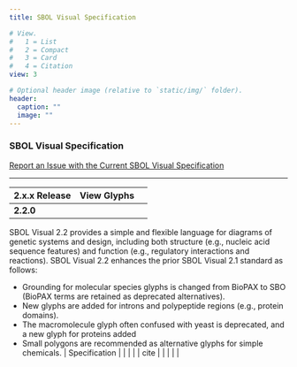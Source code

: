 ```yaml
---
title: SBOL Visual Specification

# View.
#   1 = List
#   2 = Compact
#   3 = Card
#   4 = Citation
view: 3

# Optional header image (relative to `static/img/` folder).
header:
  caption: ""
  image: ""
---
```


### SBOL Visual Specification

[Report an Issue with the Current SBOL Visual Specification](https://github.com/SynBioDex/SBOL-visual/issues)

___

| **2.x.x Release**  | View Glyphs  |   |
|---|---|---|
| **2.2.0**
SBOL Visual 2.2 provides a simple and flexible language for diagrams of genetic systems and design, including both structure (e.g., nucleic acid sequence features) and function (e.g., regulatory interactions and reactions). SBOL Visual 2.2 enhances the prior SBOL Visual 2.1 standard as follows:
* Grounding for molecular species glyphs is changed from BioPAX to SBO (BioPAX terms are retained as deprecated alternatives).
* New glyphs are added for introns and polypeptide regions (e.g., protein domains).
* The macromolecule glyph often confused with yeast is deprecated, and a new glyph for proteins added
* Small polygons are recommended as alternative glyphs for simple chemicals.  | Specification  |   |
|   |   | cite  |
|   |   |   |
